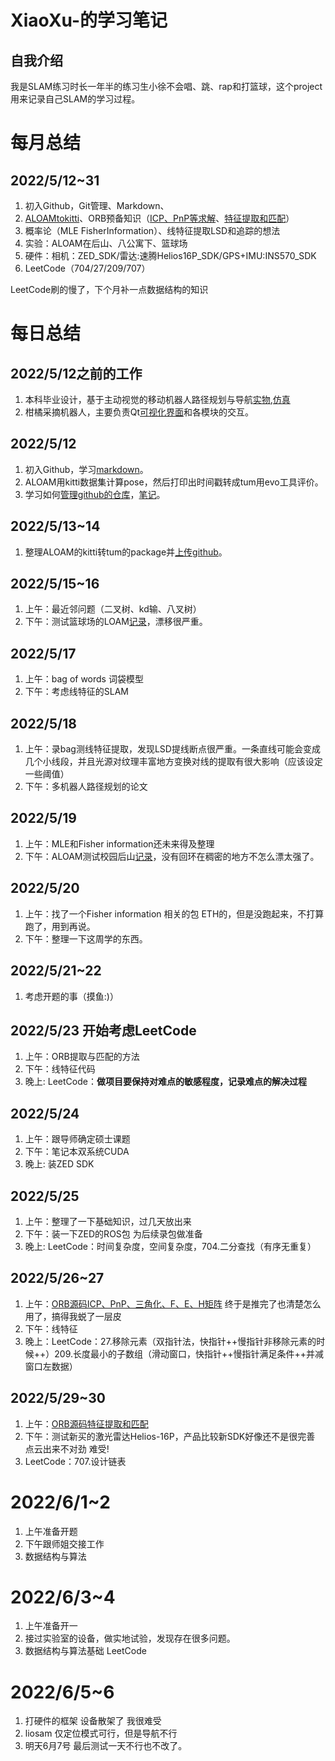 # XiaoXu-的学习笔记
## 自我介绍
我是SLAM练习时长一年半的练习生小徐不会唱、跳、rap和打篮球，这个project用来记录自己SLAM的学习过程。
# 每月总结
## 2022/5/12~31
1. 初入Github，Git管理、Markdown、
2. [ALOAMtokitti](https://github.com/LeiXu1999/A-LOAM-for-kitti-dataset-to-tum.git)、ORB预备知识（[ICP、PnP等求解](https://github.com/LeiXu1999/SLAM-Learning-Notes/blob/main/%E5%AD%A6%E4%B9%A0%E8%AE%B0%E5%BD%95/ORB%E7%AC%94%E8%AE%B0/ORBSLAM2%E9%A2%84%E5%A4%87%E7%9F%A5%E8%AF%86%E4%B9%8B%E8%BF%90%E5%8A%A8%E5%92%8C%E8%A7%82%E6%B5%8B%E7%9A%84%E6%B1%82%E8%A7%A3(ICP%20PnP%20%E4%B8%89%E8%A7%92%E5%8C%96%20F%20H).md)、[特征提取和匹配](https://github.com/LeiXu1999/SLAM-Learning-Notes/blob/main/%E5%AD%A6%E4%B9%A0%E8%AE%B0%E5%BD%95/ORB%E7%AC%94%E8%AE%B0/ORBSLAM2%E9%A2%84%E5%A4%87%E7%9F%A5%E8%AF%86%E4%B9%8B%E8%AF%8D%E8%A2%8B%E7%89%B9%E5%BE%81%E6%8F%90%E5%8F%96%E5%92%8C%E5%8C%B9%E9%85%8D.md)）
3. 概率论（MLE FisherInformation）、线特征提取LSD和追踪的想法
4. 实验：ALOAM在后山、八公寓下、篮球场
5. 硬件：相机：ZED_SDK/雷达:速腾Helios16P_SDK/GPS+IMU:INS570_SDK
6. LeetCode（704/27/209/707）

LeetCode刷的慢了，下个月补一点数据结构的知识
# 每日总结
## 2022/5/12之前的工作
1. 本科毕业设计，基于主动视觉的移动机器人路径规划与导航[实物](https://www.bilibili.com/video/BV1UA411g7Lu?spm_id_from=333.999.0.0),[仿真](https://www.bilibili.com/video/BV1gB4y1u7my?spm_id_from=333.999.0.0)
2. 柑橘采摘机器人，主要负责Qt[可视化界面](https://github.com/LeiXu1999/SLAM-Learning-Notes/tree/main/%E5%AD%A6%E4%B9%A0%E8%AE%B0%E5%BD%95/%E6%9F%91%E6%A9%98%E9%87%87%E6%91%98%E5%8F%AF%E8%A7%86%E5%8C%96%E7%95%8C%E9%9D%A2)和各模块的交互。
## 2022/5/12
1. 初入Github，学习[markdown](https://github.com/LeiXu1999/XiaoXu-/blob/main/%E5%AD%A6%E4%B9%A0%E8%AE%B0%E5%BD%95/Markdown.md)。
2. ALOAM用kitti数据集计算pose，然后打印出时间戳转成tum用evo工具评价。
3. 学习如何[管理github的仓库](https://www.bilibili.com/video/BV1Vh41187ik?spm_id_from=333.1007.top_right_bar_window_default_collection.content.click)，[笔记](https://github.com/LeiXu1999/SLAM-Learning-Notes/blob/main/%E5%AD%A6%E4%B9%A0%E8%AE%B0%E5%BD%95/git%E7%AE%A1%E7%90%86github%E7%AE%80%E4%BB%8B.md)。
## 2022/5/13~14
1. 整理ALOAM的kitti转tum的package并[上传github](https://github.com/LeiXu1999/A-LOAM-for-kitti-dataset-to-tum.git)。
## 2022/5/15~16
1. 上午：最近邻问题（二叉树、kd输、八叉树）
2. 下午：测试篮球场的LOAM[记录](https://github.com/LeiXu1999/SLAM-Learning-Notes/tree/main/%E5%AD%A6%E4%B9%A0%E8%AE%B0%E5%BD%95/ALOAM%20%E5%AE%9E%E9%AA%8C%E8%AE%B0%E5%BD%95/2022_05_16%E5%85%AB%E5%85%AC%E5%AF%93%E5%92%8C%E7%AF%AE%E7%90%83%E5%9C%BA)，漂移很严重。
## 2022/5/17
1. 上午：bag of words 词袋模型 
2. 下午：考虑线特征的SLAM
## 2022/5/18
1. 上午：录bag测线特征提取，发现LSD提线断点很严重。一条直线可能会变成几个小线段，并且光源对纹理丰富地方变换对线的提取有很大影响（应该设定一些阈值）
2. 下午：多机器人路径规划的论文
## 2022/5/19
1. 上午：MLE和Fisher information还未来得及整理
2. 下午：ALOAM测试校园后山[记录](https://github.com/LeiXu1999/SLAM-Learning-Notes/tree/main/%E5%AD%A6%E4%B9%A0%E8%AE%B0%E5%BD%95/ALOAM%20%E5%AE%9E%E9%AA%8C%E8%AE%B0%E5%BD%95/2022_05_18%E5%90%8E%E5%B1%B1/%E5%90%8E%E5%B1%B1)，没有回环在稠密的地方不怎么漂太强了。
## 2022/5/20
1. 上午：找了一个Fisher information 相关的包 ETH的，但是没跑起来，不打算跑了，用到再说。
2. 下午：整理一下这周学的东西。
## 2022/5/21~22
1. 考虑开题的事（摸鱼:)）
## 2022/5/23 开始考虑LeetCode
1. 上午：ORB提取与匹配的方法
2. 下午：线特征代码
3. 晚上: LeetCode：**做项目要保持对难点的敏感程度，记录难点的解决过程**
## 2022/5/24
1. 上午：跟导师确定硕士课题
2. 下午：笔记本双系统CUDA
3. 晚上: 装ZED SDK
## 2022/5/25
1. 上午：整理了一下基础知识，过几天放出来
2. 下午：装一下ZED的ROS包 为后续录包做准备
3. 晚上: LeetCode：时间复杂度，空间复杂度，704.二分查找（有序无重复）
## 2022/5/26~27
1. 上午：[ORB源码ICP、PnP、三角化、F、E、H矩阵](https://github.com/LeiXu1999/SLAM-Learning-Notes/blob/main/%E5%AD%A6%E4%B9%A0%E8%AE%B0%E5%BD%95/ORB%E7%AC%94%E8%AE%B0/ORBSLAM2%E9%A2%84%E5%A4%87%E7%9F%A5%E8%AF%86%E4%B9%8B%E8%BF%90%E5%8A%A8%E5%92%8C%E8%A7%82%E6%B5%8B%E7%9A%84%E6%B1%82%E8%A7%A3(ICP%20PnP%20%E4%B8%89%E8%A7%92%E5%8C%96%20F%20H).md) 终于是推完了也清楚怎么用了，搞得我蜕了一层皮
2. 下午：线特征
3. 晚上：LeetCode：27.移除元素（双指针法，快指针++慢指针非移除元素的时候++）209.长度最小的子数组（滑动窗口，快指针++慢指针满足条件++并减窗口左数据）
## 2022/5/29~30
1. 上午：[ORB源码特征提取和匹配](https://github.com/LeiXu1999/SLAM-Learning-Notes/blob/main/%E5%AD%A6%E4%B9%A0%E8%AE%B0%E5%BD%95/ORB%E7%AC%94%E8%AE%B0/ORBSLAM2%E9%A2%84%E5%A4%87%E7%9F%A5%E8%AF%86%E4%B9%8B%E8%AF%8D%E8%A2%8B%E7%89%B9%E5%BE%81%E6%8F%90%E5%8F%96%E5%92%8C%E5%8C%B9%E9%85%8D.md)
2. 下午：测试新买的激光雷达Helios-16P，产品比较新SDK好像还不是很完善 点云出来不对劲 难受!
3. LeetCode：707.设计链表
# 2022/6/1~2
1. 上午准备开题
2. 下午跟师姐交接工作
3. 数据结构与算法
# 2022/6/3~4
1. 上午准备开一
2. 接过实验室的设备，做实地试验，发现存在很多问题。
3. 数据结构与算法基础 LeetCode
# 2022/6/5~6
1. 打硬件的框架 设备散架了 我很难受
2. liosam 仅定位模式可行，但是导航不行
3. 明天6月7号 最后测试一天不行也不改了。

